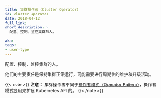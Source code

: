 ```yaml
---
title: 集群操作者（Cluster Operator）
id: cluster-operator
date: 2018-04-12
full_link: 
short_description: >
  配置、控制、监控集群的人。

aka: 
tags:
- user-type
---
```


 配置、控制、监控集群的人。


他们的主要责任是保持集群正常运行，可能需要进行周期性的维护和升级活动。<br>

{{< note >}}
**注意：** 集群操作者不同于[操作者模式（Operator Pattern）](https://www.openshift.com/learn/topics/operators)，操作者模式是用来扩展 Kubernetes API 的。
{{< /note >}}
